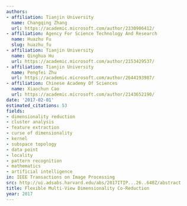```yaml
---
authors:
- affiliation: Tianjin University
  name: Changqing Zhang
  url: https://academic.microsoft.com/author/2330906412/
- affiliation: Agency For Science Technology And Research
  name: Huazhu Fu
  slug: huazhu_fu
- affiliation: Tianjin University
  name: Qinghua Hu
  url: https://academic.microsoft.com/author/2153429537/
- affiliation: Tianjin University
  name: Pengfei Zhu
  url: https://academic.microsoft.com/author/2644193987/
- affiliation: Chinese Academy Of Sciences
  name: Xiaochun Cao
  url: https://academic.microsoft.com/author/2143652190/
date: '2017-02-01'
estimated_citations: 53
fields:
- dimensionality reduction
- cluster analysis
- feature extraction
- curse of dimensionality
- kernel
- subspace topology
- data point
- locality
- pattern recognition
- mathematics
- artificial intelligence
in: IEEE Transactions on Image Processing
src: http://ui.adsabs.harvard.edu/abs/2017ITIP...26..648Z/abstract
title: Flexible Multi-View Dimensionality Co-Reduction
year: 2017
---
```

